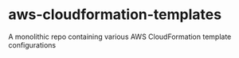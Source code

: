 # aws-cloudformation-templates
A monolithic repo containing various AWS CloudFormation template configurations
